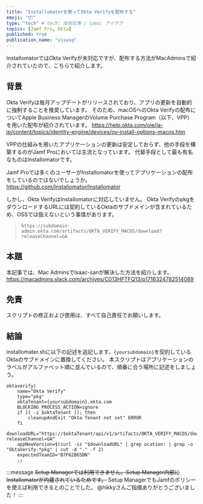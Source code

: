 ```yaml
---
title: "Installomatorを使ってOkta Verifyを配布する"
emoji: "📦️"
type: "tech" # tech: 技術記事 / idea: アイデア
topics: [Jamf Pro, Okta]
published: true
publication_name: "visasq"
---
```


InstallomatorではOkta Verifyが未対応ですが、配布する方法がMacAdminsで紹介されていたので、こちらで紹介します。

## 背景
Okta Verifyは毎月アップデートがリリースされており、アプリの更新を自動的に強制することを推奨しています。
そのため、macOSへのOkta Verifyの配布についてApple Business ManagerのVolume Purchase Program（以下、VPP）を用いた配布が紹介されています。
https://help.okta.com/oie/ja-jp/content/topics/identity-engine/devices/ov-install-options-macos.htm

VPPの仕組みを用いたアプリケーションの更新は安定しておらず、他の手段を構築するのがJamf Proにおいては主流となっています。
代替手段として最も有名なものはInstallomatorです。

Jamf Proでは多くのユーザーがInstallomatorを使ってアプリケーションの配布をしているのではないでしょうか。
https://github.com/Installomator/Installomator

しかし、Okta VerifyはInstallomatorに対応していません。
Okta VerifyのpkgをダウンロードするURLには契約しているOktaのサブドメインが含まれているため、OSSでは扱えないという事情があります。
>`https://subdomain-admin.okta.com/artifacts/OKTA_VERIFY_MACOS/download?releaseChannel=GA`

## 本題
本記事では、Mac AdminsでIsaac-sanが解決した方法を紹介します。
https://macadmins.slack.com/archives/C013HFTFQ13/p1716324782514089

## 免責
スクリプトの修正および使用は、すべて自己責任でお願いします。

## 結論
installomater.shに以下の記述を追記します。`{yoursubdomain}`を契約しているOktaのサブドメインに置換してください。
本スクリプトはアプリケーションのラベルがアルファベット順に並んでいるので、順番に合う場所に記述をしましょう。

```shell
oktaverify)
    name="Okta Verify"
    type="pkg"
    oktaTenant={yoursubdomain}.okta.com
    BLOCKING_PROCESS_ACTION=ignore
    if [[ -z $oktaTenant ]]; then
        cleanupAndExit "Okta Tenant not set" ERROR
    fi
    downloadURL="https://$oktaTenant/api/v1/artifacts/OKTA_VERIFY_MACOS/download?releaseChannel=GA"
    appNewVersion=$(curl -is "$downloadURL" | grep ocation: | grep -o "OktaVerify.*pkg" | cut -d "-" -f 2)
    expectedTeamID="B7F62B65BN"
    ;;
```

:::message
~~Setup Managerでは利用できません。Setup Manager内部にInstallomatorが内蔵されているためです。~~
Setup ManagerでもJamfのポリシーを使えば利用できるとのことでした。 @hikkyさんご指摘ありがとうございました！
:::

